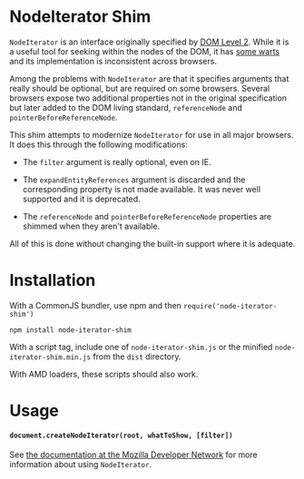 NodeIterator Shim
=================

`NodeIterator` is an interface originally specified by
[DOM Level 2](http://www.w3.org/TR/DOM-Level-2-Traversal-Range/traversal.html#Iterator-overview).
While it is a useful tool for seeking within the nodes of the DOM, it has
[some warts](http://ejohn.org/blog/unimpressed-by-nodeiterator/) and its
implementation is inconsistent across browsers.

Among the problems with `NodeIterator` are that it specifies arguments that
really should be optional, but are required on some browsers. Several browsers
expose two additional properties not in the original specification but later
added to the DOM living standard, `referenceNode` and
`pointerBeforeReferenceNode`.

This shim attempts to modernize `NodeIterator` for use in all major browsers.
It does this through the following modifications:

- The `filter` argument is really optional, even on IE.

- The `expandEntityReferences` argument is discarded and the corresponding
  property is not made available. It was never well supported and it is
  deprecated.

- The `referenceNode` and `pointerBeforeReferenceNode` properties are shimmed
  when they aren't available.

All of this is done without changing the built-in support where it is adequate.

Installation
============

With a CommonJS bundler, use npm and then `require('node-iterator-shim')`

    npm install node-iterator-shim

With a script tag, include one of `node-iterator-shim.js` or the minified
`node-iterator-shim.min.js` from the `dist` directory.

With AMD loaders, these scripts should also work.

Usage
=====

#### `document.createNodeIterator(root, whatToShow, [filter])`

See [the documentation at the Mozilla Developer Network](https://developer.mozilla.org/en-US/docs/Web/API/NodeIterator)
for more information about using `NodeIterator`.
